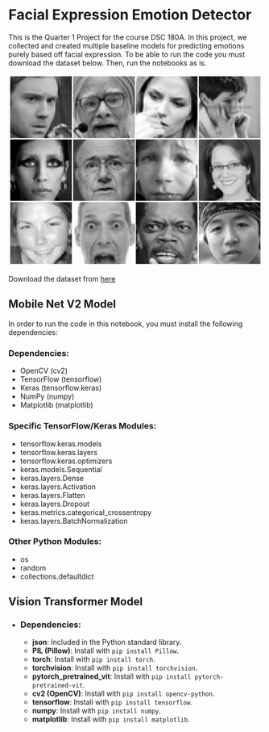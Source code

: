 # Facial Expression Emotion Detector

This is the Quarter 1 Project for the course DSC 180A. In this project, we collected and created multiple baseline models for predicting emotions purely based off facial expression. To be able to run the code you must download the dataset below. Then, run the notebooks as is. 

![fer_img](img.jpg)

Download the dataset from [here](https://paperswithcode.com/dataset/fer2013)

## Mobile Net V2 Model

In order to run the code in this notebook, you must install the following dependencies:

### Dependencies:
- OpenCV (cv2)
- TensorFlow (tensorflow)
- Keras (tensorflow.keras)
- NumPy (numpy)
- Matplotlib (matplotlib)

### Specific TensorFlow/Keras Modules:
- tensorflow.keras.models
- tensorflow.keras.layers
- tensorflow.keras.optimizers
- keras.models.Sequential
- keras.layers.Dense
- keras.layers.Activation
- keras.layers.Flatten
- keras.layers.Dropout
- keras.metrics.categorical_crossentropy
- keras.layers.BatchNormalization

### Other Python Modules:
- os
- random
- collections.defaultdict


## Vision Transformer Model

- ### Dependencies:
  - **json**: Included in the Python standard library.
  - **PIL (Pillow)**: Install with `pip install Pillow`.
  - **torch**: Install with `pip install torch`.
  - **torchvision**: Install with `pip install torchvision`.
  - **pytorch_pretrained_vit**: Install with `pip install pytorch-pretrained-vit`.
  - **cv2 (OpenCV)**: Install with `pip install opencv-python`.
  - **tensorflow**: Install with `pip install tensorflow`.
  - **numpy**: Install with `pip install numpy`.
  - **matplotlib**: Install with `pip install matplotlib`.

